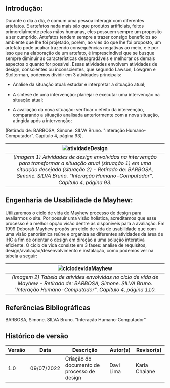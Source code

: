 

## Introdução:

Durante o dia a dia, é comum uma pessoa interagir com diferentes artefatos. E artefatos nada mais são que produtos artificiais, feitos primordialmente pelas mãos humanas, eles possuem sempre um proposito a ser cumprido. Artefatos tendem sempre a trazer consigo benefícios ao ambiente que lhe foi projetado, porém, ao viés do que lhe foi proposto, um artefato pode acabar trazendo consequências negativas ao meio, e é por isso que na elaboração de um artefato, é imprescindível que se busque sempre diminuir as características desagradáveis e melhorar os demais aspectos o quanto for possível. Essas atividades envolvem atividades de design, conscientes ou inconscientes, que segundo Lawson, Löwgren e Stolterman, podemos dividir em 3 atividades principais:

* Análise da situação atual: estudar e interpretar a situação atual;

* A síntese de uma intervenção: planejar e executar uma intervenção na situação atual;

* A avaliação da nova situação: verificar o efeito da intervenção, comparando a situação analisada anteriormente com a nova situação, atingida após a intervenção;

(Retirado de: BARBOSA, Simone. SILVA Bruno. "Interação Humano-Computador". Capítulo 4, página 93).

| ![atividadeDesign](https://user-images.githubusercontent.com/79341819/178147536-2412499a-6811-4f68-8890-1d73d95021ac.png) |
|:--:| 
| *(Imagem 1) Atividades de design envolvidas na intervenção para transformar a situação atual (situação 1) em uma situação desejada (situação 2) - Retirado de: BARBOSA, Simone. SILVA Bruno. "Interação Humano-Computador". Capítulo 4, página 93.* |

## Engenharia de Usabilidade de Mayhew:
Utilizaremos o ciclo de vida de Mayhew processo de design para avaliarmos o site. Por possuir uma visão holística, acreditamos que esse processo é a melhor opção visão dentre as disponíveis para a avaliação.
Em 1999 Deborah Mayhew propôs um ciclo de vida de usabilidade que com uma visão panorâmica reúne e organiza as diferentes atividades da área de IHC a fim de orientar o design em direção a uma solução interativa eficiente. O ciclo de vida consiste em 3 fases: analise de requisitos, design/avaliação/desenvolvimento e instalação, como podemos ver na tabela a seguir: 

| ![ciclodevidaMayhew](https://user-images.githubusercontent.com/79341819/178147424-009c3907-5896-4db9-9caf-28af8cc12392.png) |
|:--:| 
| *(Imagem 2) Tabela de ativides envolvidas no ciclo de vida de Mayhew - Retirado de: BARBOSA, Simone. SILVA Bruno. "Interação Humano-Computador". Capítulo 4, página 110.* |

## Referências Bibliográficas
BARBOSA, Simone. SILVA Bruno. "Interação Humano-Computador"

## Histórico de versão
|Versão	| Data	| Descrição |	Autor(s)	| Revisor(s)|
|--------|----|-----------|-------|---------|
| 1.0 |	09/07/2022	| Criação do documento de processo de design	| Davi Lima |	Karla Chaiane |


